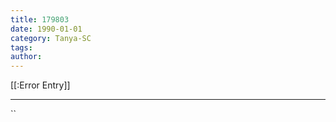 ```yaml
---
title: 179803
date: 1990-01-01
category: Tanya-SC
tags: 
author: 
---
```


[[:Error Entry]]

---



``
